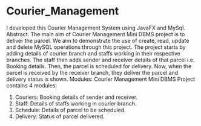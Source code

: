 # Courier_Management
I developed this Courier Management System using JavaFX and MySql.
Abstract: The main aim of Courier Management Mini DBMS project is to deliver the parcel. We aim to demonstrate the use of create, read, update and delete MySQL operations through this project. The project starts by adding details of courier branch and staffs working in their respective branches. The staff then adds sender and receiver details of that parcel i.e. Booking details. Then, the parcel is scheduled for delivery. Now, when the parcel is received by the receiver branch, they deliver the parcel and delivery status is shown. 
Modules:
Courier Management Mini DBMS Project contains 4 modules:
1.	Couriers: Booking details of sender and receiver.
2.	Staff: Details of staffs working in courier branch.
3.	Schedule: Details of parcel to be scheduled.
4.	Delivery: Status of parcel delivered.

